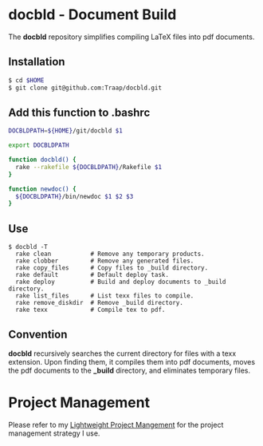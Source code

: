 # docbld - Document Build 
The **docbld** repository simplifies compiling LaTeX files into pdf documents.

## Installation
```bash
$ cd $HOME
$ git clone git@github.com:Traap/docbld.git
```

## Add this function to .bashrc
```bash
DOCBLDPATH=${HOME}/git/docbld $1

export DOCBLDPATH

function docbld() {
  rake --rakefile ${DOCBLDPATH}/Rakefile $1
}

function newdoc() {
  ${DOCBLDPATH}/bin/newdoc $1 $2 $3
}
```

## Use
```
$ docbld -T
  rake clean           # Remove any temporary products.
  rake clobber         # Remove any generated files.
  rake copy_files      # Copy files to _build directory.
  rake default         # Default deploy task.
  rake deploy          # Build and deploy documents to _build directory.
  rake list_files      # List texx files to compile.
  rake remove_diskdir  # Remove _build directory.
  rake texx            # Compile tex to pdf.
```

## Convention
**docbld** recursively searches the current directory for files with a texx 
extension.  Upon finding them, it compiles them into pdf documents,  moves 
the pdf documents to the **_build** directory, and eliminates temporary files.

# Project Management
Please refer to my [Lightweight Project Mangement](https://github.com/Traap/lpm)
for the project management strategy I use.
